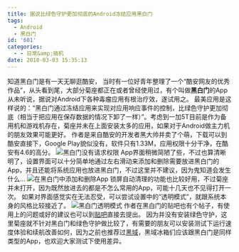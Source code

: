```yaml
---
title: 据说比绿色守护更加彻底的Android冻结应用黑白门
tags:
  - Android
  - 黑白门
id: '601'
categories:
  - - 日常&amp;搞机
date: 2018-03-03 15:35:13
---
```


知道黑白门是有一天无聊逛酷安， 当时有一位好青年整理了一个“酷安网友的优秀作品”，从头看到尾，大部分菊座都正在或者曾经使用过，有个叫做**黑白门**的App从未听说，据说对Android下各种毒瘤应用有根治疗效，遂试用之。 最美应用是这样说的：“黑白门通过冻结应用来实现对应用响应事件的控制，比绿色守护更加彻底（相当于把应用在保存数据的情况下卸了一样）”。考虑到一加5T目前是作为备用机和游戏机存在，菊座并未在上面安装太多的应用，如果对于Android做主力机的朋友效果可能更好。 作者是来自酷安的开发者黑大帅并卖了个萌，下载可以到酷安直接下，Google Play貌似没有，软件只有1.33M，应用权限十分干净，在酷安有4.6的高分。 ![黑白门没有请求权限](https://i.loli.net/2018/03/03/5a9a4d226dace.jpg) App界面稍微简陋了些，不过也算清晰明了，设置界面可以十分简单地通过左右滑动来添加和删除需要放进黑白门的App，并且还能将系统应用也放进黑白门，不过这里并不建议，因为鬼知道会发生什么... ![在黑白门中添加和删除App](https://i.loli.net/2018/03/03/5a9a4e0b4d7cf.jpg) 锁屏自动清理的功能也比较好用，不过菊座并未打开，因为既然放进去的都是不怎么常用的App，可能十几天也不见得打开一次。 如果对界面感觉实在无法忍受，可以尝试设置中的“透明模式”，就跟系统本身的风格比较接近了。 ![黑白门透明模式](https://i.loli.net/2018/03/03/5a9a4eeb4ab1b.jpg) 作者在黑白门的贴吧也有个帖子，有使用上的问题或好的建议也可以到[贴吧](https://tieba.baidu.com/p/3262014794)直接去提出。 因为并没有安装绿色守护，这里菊座就不针对黑白门和绿色守护做比较了，有需要的朋友可以安装测试下运行速度体验和续航改善如何，因为之前也推荐过[黑域](https://www.jubuzz.com/geek/142.html)，黑域冰箱们应该跟黑白门是同样类型的App，也欢迎大家测试下使用差异。